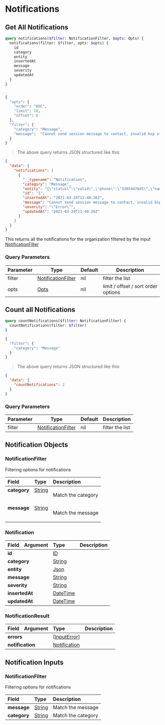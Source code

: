 # Notifications

## Get All Notifications

```graphql
query notifications($filter: NotificationFilter, $opts: Opts) {
  notifications(filter: $filter, opts: $opts) {
    id
    category
    entity
    insertedAt
    message
    severity
    updatedAt
  }
}


{
  "opts": {
    "order": "ASC",
    "limit": 10,
    "offset": 0
  },
  "filter": {
    "category": "Message",
    "message":  "Cannot send session message to contact, invalid bsp status."
  }
}
```

> The above query returns JSON structured like this:

```json
{
  "data": {
    "notifications": [
      {
        "__typename": "Notification",
        "category": "Message",
        "entity": "{\"status\":\"valid\",\"phone\":\"3305447045\",\"name\":\"Adelle Cavin\",\"last_message_at\":\"2021-03-24T09:50:22Z\",\"is_hsm\":null,\"id\":9,\"group_id\":null,\"flow_id\":null,\"bsp_status\":\"hsm\"}",
        "id": "1",
        "insertedAt": "2021-03-24T11:40:26Z",
        "message": "Cannot send session message to contact, invalid bsp status.",
        "severity": "\"Error\"",
        "updatedAt": "2021-03-24T11:40:26Z"
      }
    ]
  }
}
```

This returns all the notifications for the organization filtered by the input <a href="#Notificationfilter">NotificationFilter</a>

### Query Parameters

| Parameter | Type                                                 | Default | Description                         |
| --------- | ---------------------------------------------------- | ------- | ----------------------------------- |
| filter    | <a href="#Notificationfilter">NotificationFilter</a> | nil     | filter the list                     |
| opts      | <a href="#opts">Opts</a>                             | nil     | limit / offset / sort order options |

## Count all Notifications

```graphql
query countNotifications($filter: NotificationFilter) {
  countNotifications(filter: $filter)
}

{
  "filter": {
    "category": "Message"
  }
}
```

> The above query returns JSON structured like this:

```json
{
  "data": {
    "countNotifications": 2
  }
}
```

### Query Parameters

| Parameter | Type                                                 | Default | Description     |
| --------- | ---------------------------------------------------- | ------- | --------------- |
| filter    | <a href="#Notificationfilter">NotificationFilter</a> | nil     | filter the list |

## Notification Objects

### NotificationFilter

Filtering options for notifications

<table>
<thead>
<tr>
<th colspan="2" align="left">Field</th>
<th align="left">Type</th>
<th align="left">Description</th>
</tr>
</thead>
<tbody>
<tr>
<td colspan="2" valign="top"><strong>category</strong></td>
<td valign="top"><a href="#string">String</a></td>
<td>

Match the category

</td>
</tr>
<tr>
<td colspan="2" valign="top"><strong>message</strong></td>
<td valign="top"><a href="#string">String</a></td>
<td>

Match the message

</td>
</tr>
</td>
</tr>
</tbody>
</table>

### Notification

<table>
<thead>
<tr>
<th align="left">Field</th>
<th align="right">Argument</th>
<th align="left">Type</th>
<th align="left">Description</th>
</tr>
</thead>
<tbody>
<tr>
<td colspan="2" valign="top"><strong>id</strong></td>
<td valign="top"><a href="#id">ID</a></td>
<td></td>
</tr>
<tr>
<td colspan="2" valign="top"><strong>category</strong></td>
<td valign="top"><a href="#string">String</a></td>
<td></td>
</tr>
<tr>
<td colspan="2" valign="top"><strong>entity</strong></td>
<td valign="top"><a href="#json">Json</a></td>
<td></td>
</tr>
<tr>
<td colspan="2" valign="top"><strong>message</strong></td>
<td valign="top"><a href="#string">String</a></td>
<td></td>
</tr>
<tr>
<td colspan="2" valign="top"><strong>severity</strong></td>
<td valign="top"><a href="#string">String</a></td>
<td></td>
</tr>
<tr>
<td colspan="2" valign="top"><strong>insertedAt</strong></td>
<td valign="top"><a href="#datetime">DateTime</a></td>
<td></td>
</tr>
<tr>
<td colspan="2" valign="top"><strong>updatedAt</strong></td>
<td valign="top"><a href="#datetime">DateTime</a></td>
<td></td>
</tr>
</tbody>
</table>

### NotificationResult

<table>
<thead>
<tr>
<th align="left">Field</th>
<th align="right">Argument</th>
<th align="left">Type</th>
<th align="left">Description</th>
</tr>
</thead>
<tbody>
<tr>
<td colspan="2" valign="top"><strong>errors</strong></td>
<td valign="top">[<a href="#inputerror">InputError</a>]</td>
<td></td>
</tr>
<tr>
<td colspan="2" valign="top"><strong>notification</strong></td>
<td valign="top"><a href="#notification">Notification</a></td>
<td></td>
</tr>
</tbody>
</table>

## Notification Inputs

### NotificationFilter

Filtering options for notifications

<table>
<thead>
<tr>
<th colspan="2" align="left">Field</th>
<th align="left">Type</th>
<th align="left">Description</th>
</tr>
</thead>
<tbody>
<tr>
<td colspan="2" valign="top"><strong>message</strong></td>
<td valign="top"><a href="#string">String</a></td>
<td>Match the message</td>
</tr>
<tr>
<td colspan="2" valign="top"><strong>category</strong></td>
<td valign="top"><a href="#string">String</a></td>
<td>Match the category</td>
</tr>
</tbody>
</table>
